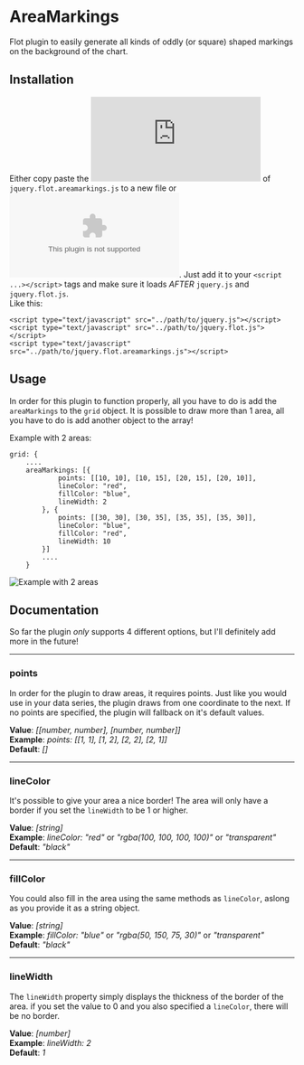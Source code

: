 # AreaMarkings
Flot plugin to easily generate all kinds of oddly (or square) shaped markings on the background of the chart.

## Installation
Either copy paste the ![content](https://raw.githubusercontent.com/Xinjo/AreaMarkings/master/jquery.flot.areamarkings.js) of `jquery.flot.areamarkings.js` to a new file or ![download the file](https://github.com/Xinjo/AreaMarkings/archive/master.zip). Just add it to your `<script ...></script>` tags and make sure it loads _AFTER_ `jquery.js` and `jquery.flot.js`.  
Like this:
```
<script type="text/javascript" src="../path/to/jquery.js"></script>
<script type="text/javascript" src="../path/to/jquery.flot.js"></script>
<script type="text/javascript" src="../path/to/jquery.flot.areamarkings.js"></script>
```

## Usage
In order for this plugin to function properly, all you have to do is add the `areaMarkings` to the `grid` object. It is possible to draw more than 1 area, all you have to do is add another object to the array!

Example with 2 areas:
```
grid: {
    ....
    areaMarkings: [{
			points: [[10, 10], [10, 15], [20, 15], [20, 10]],
			lineColor: "red",
			fillColor: "blue",
			lineWidth: 2
		}, {
			points: [[30, 30], [30, 35], [35, 35], [35, 30]],
			lineColor: "blue",
			fillColor: "red",
			lineWidth: 10
		}]
		....
	}
```

![Example with 2 areas](http://imgur.com/0eSugwx.png "Example with 2 areas")

## Documentation
So far the plugin _only_ supports 4 different options, but I'll definitely add more in the future!  
___
### points
In order for the plugin to draw areas, it requires points. Just like you would use in your data series, the plugin draws from one coordinate to the next. If no points are specified, the plugin will fallback on it's default values.

**Value**: _[[number, number], [number, number]]_  
**Example**:  _points: [[1, 1], [1, 2], [2, 2], [2, 1]]_  
**Default**:  _[]_
___
### lineColor
It's possible to give your area a nice border! The area will only have a border if you set the `lineWidth` to be 1 or higher.

**Value**: _[string]_  
**Example**:  _lineColor: "red"_ or _"rgba(100, 100, 100, 100)"_ or _"transparent"_  
**Default**:  _"black"_
___
### fillColor
You could also fill in the area using the same methods as `lineColor`, aslong as you provide it as a string object.

**Value**: _[string]_  
**Example**:  _fillColor: "blue"_ or _"rgba(50, 150, 75, 30)"_ or _"transparent"_  
**Default**:  _"black"_
___
### lineWidth
The `lineWidth` property simply displays the thickness of the border of the area. if you set the value to 0 and you also specified a `lineColor`, there will be no border.

**Value**:  _[number]_  
**Example**: _lineWidth: 2_  
**Default**:  _1_

